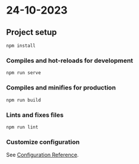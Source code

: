 # 24-10-2023

## Project setup
```
npm install
```

### Compiles and hot-reloads for development
```
npm run serve
```

### Compiles and minifies for production
```
npm run build
```

### Lints and fixes files
```
npm run lint
```

### Customize configuration
See [Configuration Reference](https://cli.vuejs.org/config/).


<!-- 
VUE
    * * Pasar informacion del componente padre(first question) al componente hijo (boton)
   
    ** Hacer que aparezca el boton una vez se selecione el elemento
    
    ** Si el boton se muestra que se quite lo de la oferta
        - comunicacion componete input con el componente de oferta
        - v-if , debido a que no renderiza el componente 

    ** Barra de progreso de carga 
        -pasandole props de cada estado
        - si la barra tiene el primer estado, hasta que no detecte el evento del segundo componente no avanza 

CSS
    ** Animaciones y transiciones
 -->